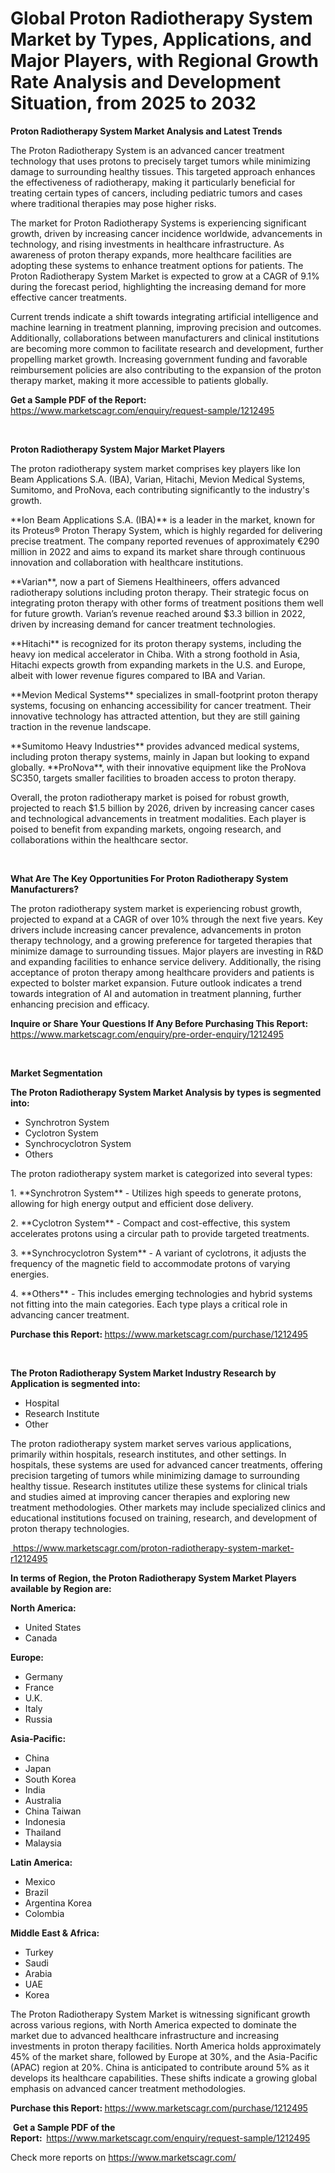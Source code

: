 <p><h1>Global Proton Radiotherapy System Market by Types, Applications, and Major Players, with Regional Growth Rate Analysis and Development Situation, from 2025 to 2032</h1></p><p><strong>Proton Radiotherapy System Market Analysis and Latest Trends</strong></p>
<p><p>The Proton Radiotherapy System is an advanced cancer treatment technology that uses protons to precisely target tumors while minimizing damage to surrounding healthy tissues. This targeted approach enhances the effectiveness of radiotherapy, making it particularly beneficial for treating certain types of cancers, including pediatric tumors and cases where traditional therapies may pose higher risks.</p><p>The market for Proton Radiotherapy Systems is experiencing significant growth, driven by increasing cancer incidence worldwide, advancements in technology, and rising investments in healthcare infrastructure. As awareness of proton therapy expands, more healthcare facilities are adopting these systems to enhance treatment options for patients. The Proton Radiotherapy System Market is expected to grow at a CAGR of 9.1% during the forecast period, highlighting the increasing demand for more effective cancer treatments.</p><p>Current trends indicate a shift towards integrating artificial intelligence and machine learning in treatment planning, improving precision and outcomes. Additionally, collaborations between manufacturers and clinical institutions are becoming more common to facilitate research and development, further propelling market growth. Increasing government funding and favorable reimbursement policies are also contributing to the expansion of the proton therapy market, making it more accessible to patients globally.</p></p>
<p><strong>Get a Sample PDF of the Report:&nbsp;</strong> <a href="https://www.marketscagr.com/enquiry/request-sample/1212495?utm_campaign=3127&utm_medium=2&utm_source=Github&utm_content=ia&utm_term=24032025&utm_id=proton-radiotherapy-system">https://www.marketscagr.com/enquiry/request-sample/1212495</a></p>
<p>&nbsp;</p>
<p><strong>Proton Radiotherapy System Major Market Players</strong></p>
<p><p>The proton radiotherapy system market comprises key players like Ion Beam Applications S.A. (IBA), Varian, Hitachi, Mevion Medical Systems, Sumitomo, and ProNova, each contributing significantly to the industry's growth.</p><p>**Ion Beam Applications S.A. (IBA)** is a leader in the market, known for its Proteus® Proton Therapy System, which is highly regarded for delivering precise treatment. The company reported revenues of approximately €290 million in 2022 and aims to expand its market share through continuous innovation and collaboration with healthcare institutions.</p><p>**Varian**, now a part of Siemens Healthineers, offers advanced radiotherapy solutions including proton therapy. Their strategic focus on integrating proton therapy with other forms of treatment positions them well for future growth. Varian’s revenue reached around $3.3 billion in 2022, driven by increasing demand for cancer treatment technologies.</p><p>**Hitachi** is recognized for its proton therapy systems, including the heavy ion medical accelerator in Chiba. With a strong foothold in Asia, Hitachi expects growth from expanding markets in the U.S. and Europe, albeit with lower revenue figures compared to IBA and Varian.</p><p>**Mevion Medical Systems** specializes in small-footprint proton therapy systems, focusing on enhancing accessibility for cancer treatment. Their innovative technology has attracted attention, but they are still gaining traction in the revenue landscape.</p><p>**Sumitomo Heavy Industries** provides advanced medical systems, including proton therapy systems, mainly in Japan but looking to expand globally. **ProNova**, with their innovative equipment like the ProNova SC350, targets smaller facilities to broaden access to proton therapy.</p><p>Overall, the proton radiotherapy market is poised for robust growth, projected to reach $1.5 billion by 2026, driven by increasing cancer cases and technological advancements in treatment modalities. Each player is poised to benefit from expanding markets, ongoing research, and collaborations within the healthcare sector.</p></p>
<p>&nbsp;</p>
<p><strong>What Are The Key Opportunities For Proton Radiotherapy System Manufacturers?</strong></p>
<p><p>The proton radiotherapy system market is experiencing robust growth, projected to expand at a CAGR of over 10% through the next five years. Key drivers include increasing cancer prevalence, advancements in proton therapy technology, and a growing preference for targeted therapies that minimize damage to surrounding tissues. Major players are investing in R&D and expanding facilities to enhance service delivery. Additionally, the rising acceptance of proton therapy among healthcare providers and patients is expected to bolster market expansion. Future outlook indicates a trend towards integration of AI and automation in treatment planning, further enhancing precision and efficacy.</p></p>
<p><strong>Inquire or Share Your Questions If Any Before Purchasing This Report:</strong> <a href="https://www.marketscagr.com/enquiry/pre-order-enquiry/1212495?utm_campaign=3127&utm_medium=2&utm_source=Github&utm_content=ia&utm_term=24032025&utm_id=proton-radiotherapy-system">https://www.marketscagr.com/enquiry/pre-order-enquiry/1212495</a></p>
<p>&nbsp;</p>
<p><strong>Market Segmentation</strong></p>
<p><strong>The Proton Radiotherapy System Market Analysis by types is segmented into:</strong></p>
<p><ul><li>Synchrotron System</li><li>Cyclotron System</li><li>Synchrocyclotron System</li><li>Others</li></ul></p>
<p><p>The proton radiotherapy system market is categorized into several types: </p><p>1. **Synchrotron System** - Utilizes high speeds to generate protons, allowing for high energy output and efficient dose delivery.</p><p>2. **Cyclotron System** - Compact and cost-effective, this system accelerates protons using a circular path to provide targeted treatments.</p><p>3. **Synchrocyclotron System** - A variant of cyclotrons, it adjusts the frequency of the magnetic field to accommodate protons of varying energies.</p><p>4. **Others** - This includes emerging technologies and hybrid systems not fitting into the main categories. Each type plays a critical role in advancing cancer treatment.</p></p>
<p><strong>Purchase this Report:&nbsp;</strong><a href="https://www.marketscagr.com/purchase/1212495?utm_campaign=3127&utm_medium=2&utm_source=Github&utm_content=ia&utm_term=24032025&utm_id=proton-radiotherapy-system">https://www.marketscagr.com/purchase/1212495</a></p>
<p>&nbsp;</p>
<p><strong>The Proton Radiotherapy System Market Industry Research by Application is segmented into:</strong></p>
<p><ul><li>Hospital</li><li>Research Institute</li><li>Other</li></ul></p>
<p><p>The proton radiotherapy system market serves various applications, primarily within hospitals, research institutes, and other settings. In hospitals, these systems are used for advanced cancer treatments, offering precision targeting of tumors while minimizing damage to surrounding healthy tissue. Research institutes utilize these systems for clinical trials and studies aimed at improving cancer therapies and exploring new treatment methodologies. Other markets may include specialized clinics and educational institutions focused on training, research, and development of proton therapy technologies.</p></p>
<p><a href="https://www.marketscagr.com/proton-radiotherapy-system-market-r1212495?utm_campaign=3127&utm_medium=2&utm_source=Github&utm_content=ia&utm_term=24032025&utm_id=proton-radiotherapy-system">&nbsp;https://www.marketscagr.com/proton-radiotherapy-system-market-r1212495</a></p>
<p><strong>In terms of Region, the Proton Radiotherapy System Market Players available by Region are:</strong></p>
<p>
    <p> <strong> North America: </strong>
        <ul>
            <li>United States</li>
            <li>Canada</li>
        </ul>
        </p> 
    <p> <strong> Europe: </strong>
        <ul>
            <li>Germany</li>
            <li>France</li>
            <li>U.K.</li>
            <li>Italy</li>
            <li>Russia</li>
        </ul>
        </p> 
    <p> <strong> Asia-Pacific: </strong>
        <ul>
            <li>China</li>
            <li>Japan</li>
            <li>South Korea</li>
            <li>India</li>
            <li>Australia</li>
            <li>China Taiwan</li>
            <li>Indonesia</li>
            <li>Thailand</li>
            <li>Malaysia</li>
        </ul>
        </p> 
    <p> <strong> Latin America: </strong>
        <ul>
            <li>Mexico</li>
            <li>Brazil</li>
            <li>Argentina Korea</li>
            <li>Colombia</li>
        </ul>
        </p> 
    <p> <strong> Middle East & Africa: </strong>
        <ul>
            <li>Turkey</li>
            <li>Saudi</li>
            <li>Arabia</li>
            <li>UAE</li>
            <li>Korea</li>
        </ul>
    </p>
    </p>
<p><p>The Proton Radiotherapy System Market is witnessing significant growth across various regions, with North America expected to dominate the market due to advanced healthcare infrastructure and increasing investments in proton therapy facilities. North America holds approximately 45% of the market share, followed by Europe at 30%, and the Asia-Pacific (APAC) region at 20%. China is anticipated to contribute around 5% as it develops its healthcare capabilities. These shifts indicate a growing global emphasis on advanced cancer treatment methodologies.</p></p>
<p><strong>Purchase this Report: </strong><a href="https://www.marketscagr.com/purchase/1212495?utm_campaign=3127&utm_medium=2&utm_source=Github&utm_content=ia&utm_term=24032025&utm_id=proton-radiotherapy-system">https://www.marketscagr.com/purchase/1212495</a></p>
<p>&nbsp;<strong>Get a Sample PDF of the Report:&nbsp;&nbsp;</strong><a href="https://www.marketscagr.com/enquiry/request-sample/1212495?utm_campaign=3127&utm_medium=2&utm_source=Github&utm_content=ia&utm_term=24032025&utm_id=proton-radiotherapy-system">https://www.marketscagr.com/enquiry/request-sample/1212495</a></p>
<p><strong></strong></p>
<p>Check more reports on <a href="https://www.marketscagr.com/?utm_campaign=3127&utm_medium=2&utm_source=Github&utm_content=ia&utm_term=24032025&utm_id=proton-radiotherapy-system">https://www.marketscagr.com/</a></p>
